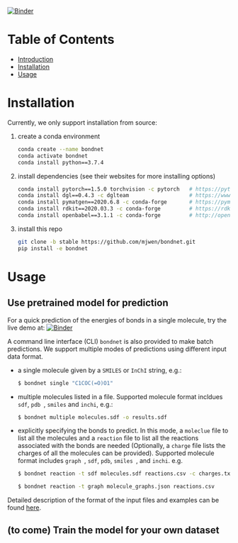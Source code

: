 [![Binder](https://mybinder.org/badge_logo.svg)](https://mybinder.org/v2/gh/mjwen/bondnet/binder?filepath=bondnet%2Fscripts%2Fprediction_binder.ipynb)

# Table of Contents
- [Introduction](#introduction)
- [Installation](#installation)
- [Usage](#usage)

<a name="installation"></a>
# Installation

Currently, we only support installation from source:

1. create a conda environment
    ```bash
    conda create --name bondnet
    conda activate bondnet
    conda install python==3.7.4
    ```

2. install dependencies (see their websites for more installing options)
    ```bash
    conda install pytorch==1.5.0 torchvision -c pytorch   # https://pytorch.org
    conda install dgl==0.4.3 -c dglteam                   # https://www.dgl.ai/pages/start.html
    conda install pymatgen==2020.6.8 -c conda-forge       # https://pymatgen.org/installation.html
    conda install rdkit==2020.03.3 -c conda-forge         # https://rdkit.org/docs/Install.html
    conda install openbabel==3.1.1 -c conda-forge         # http://openbabel.org/wiki/Category:Installation
    ```

3. install this repo
    ```bash
    git clone -b stable https://github.com/mjwen/bondnet.git
    pip install -e bondnet
    ```

<a name="usage"></a>
# Usage

## Use pretrained model for prediction

For a quick prediction of the energies of bonds in a single molecule, try the live demo at: [![Binder](https://mybinder.org/badge_logo.svg)](https://mybinder.org/v2/gh/mjwen/bondnet/binder?filepath=bondnet%2Fscripts%2Fprediction_binder.ipynb)

A command line interface (CLI) `bondnet` is also provided to make batch predictions. 
We support multiple modes of predictions using different input data format.

- a single molecule given by a `SMILES` or `InChI` string, e.g.:
    ```bash
    $ bondnet single "C1COC(=O)O1"
    ```

- multiple molecules listed in a file. Supported molecule format incldues `sdf`, `pdb
`, `smiles` and `inchi`, e.g.:
    ```bash
    $ bondnet multiple molecules.sdf -o results.sdf
    ```
  
- explicitly specifying the bonds to predict. In this mode, a `moleclue` file
  to list all the molecules and a `reaction` file to list all the reactions associated
  with the bonds are needed (Optionally, a `charge` file lists the charges of all the
  molecules can be provided). Supported molecule format includes `graph `, `sdf`, `pdb`, 
  `smiles `, and `inchi`. e.g.
    ```bash
    $ bondnet reaction -t sdf molecules.sdf reactions.csv -c charges.txt
    ```  
    ```bash
    $ bondnet reaction -t graph molecule_graphs.json reactions.csv
    ```  

Detailed description of the format of the input files and examples can be found 
[here](https://github.com/mjwen/bondnet/tree/binder/bondnet/prediction/examples).


## (to come) Train the model for your own dataset
